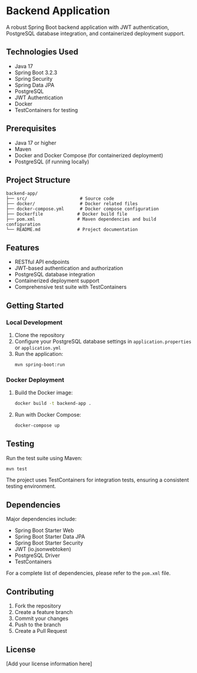 # Backend Application

A robust Spring Boot backend application with JWT authentication, PostgreSQL database integration, and containerized deployment support.

## Technologies Used

- Java 17
- Spring Boot 3.2.3
- Spring Security
- Spring Data JPA
- PostgreSQL
- JWT Authentication
- Docker
- TestContainers for testing

## Prerequisites

- Java 17 or higher
- Maven
- Docker and Docker Compose (for containerized deployment)
- PostgreSQL (if running locally)

## Project Structure

```
backend-app/
├── src/                    # Source code
├── docker/                 # Docker related files
├── docker-compose.yml      # Docker compose configuration
├── Dockerfile             # Docker build file
├── pom.xml                # Maven dependencies and build configuration
└── README.md              # Project documentation
```

## Features

- RESTful API endpoints
- JWT-based authentication and authorization
- PostgreSQL database integration
- Containerized deployment support
- Comprehensive test suite with TestContainers

## Getting Started

### Local Development

1. Clone the repository
2. Configure your PostgreSQL database settings in `application.properties` or `application.yml`
3. Run the application:
   ```bash
   mvn spring-boot:run
   ```

### Docker Deployment

1. Build the Docker image:
   ```bash
   docker build -t backend-app .
   ```

2. Run with Docker Compose:
   ```bash
   docker-compose up
   ```

## Testing

Run the test suite using Maven:

```bash
mvn test
```

The project uses TestContainers for integration tests, ensuring a consistent testing environment.

## Dependencies

Major dependencies include:
- Spring Boot Starter Web
- Spring Boot Starter Data JPA
- Spring Boot Starter Security
- JWT (io.jsonwebtoken)
- PostgreSQL Driver
- TestContainers

For a complete list of dependencies, please refer to the `pom.xml` file.

## Contributing

1. Fork the repository
2. Create a feature branch
3. Commit your changes
4. Push to the branch
5. Create a Pull Request

## License

[Add your license information here] 